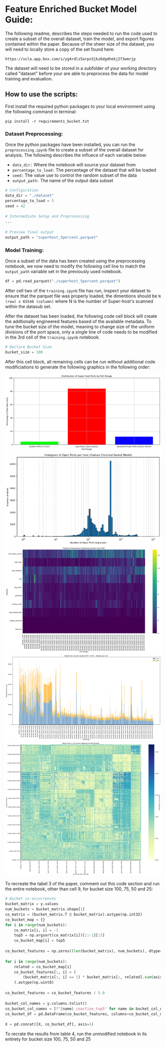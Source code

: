 # Feature Enriched Bucket Model Guide:

The following readme, describes the steps needed to run the code used to create a subset of the overall dataset, train the model, and export figures contained within the paper. Because of the sheer size of the dataset, you will need to locally store a copy of the set found here: 

```
https://ucla.app.box.com/s/yg4rdlz5arpn3jkz6dgdhekj2f3wmrjp
```

The dataset will need to be stored in a subfolder of your working directory called "dataset" before your are able to preprocess the data for model training and evaluation.

## How to use the scripts:
First install the required python packages to your local environment using the following command in terminal:
```
pip install -r requirements_bucket.txt
```

### Dataset Preprocessing:
Once the python packages have been installed, you can run the `preprocessing.ipynb` file to create a subset of the overall dataset for analysis. The following describes the influece of each variable below:

* `data_dir:` Where the notebook will source your dataset from
* `percentage_to_load:` The percentage of the dataset that will be loaded
* `seed:` The value use to control the random subset of the data
* `output_path:` The name of the output data subset

```python
# Configuration
data_dir = "./dataset"
percentage_to_load = 5
seed = 42

# Intermediate Setup and Preprocessing 
...

# Preview final output 
output_path = "superhost_5percent.parquet"

```

### Model Training:
Once a subset of the data has been created using the preprocessing notebook, we now need to modify the following cell line to match the `output_path` variable set in the previously used notebook.

```python
df = pd.read_parquet("./superhost_5percent.parquet")
```
After cell two of the `training.ipynb` file has run, inspect your dataset to ensure that the parquet file was properly loaded, the dimentions should be `N (row) x 65546 (column)` where N is the number of Super-host's scanned within the datasub set.

After the dataset has been loaded, the following code cell block will create the addtionally engineered features based of the available metadata. To tune the bucket size of the model, meaning to change size of the uniform divisions of the port space, only a single line of code needs to be modified in the 3rd cell of the `training.ipynb` notebook.

```python
# Declare Bucket Size
bucket_size = 100
```
After this cell block, all remaining cells can be run without additional code modificiations to generate the following graphics in the following order:

![Alt text](distribution.png)
![Alt text](histogram.png)
![Alt text](heatmap.png)
![Alt text](threshold.png)
![Alt text](co_heatmap.png)

To recreate the tabel 3 of the paper, comment out this code section and run the entire notebook, other than cell 9, for bucket size 100, 75, 50 and 25:

```python
# Bucket co-occurrences
bucket_matrix = y.values
num_buckets = bucket_matrix.shape[1]
co_matrix = (bucket_matrix.T @ bucket_matrix).astype(np.int32)
co_bucket_map = {}
for i in range(num_buckets):
    co_matrix[i, i] = -1
    top5 = np.argsort(co_matrix[i])[::-1][:5]
    co_bucket_map[i] = top5

co_bucket_features = np.zeros((len(bucket_matrix), num_buckets), dtype=np.uint8)

for i in range(num_buckets):
    related = co_bucket_map[i]
    co_bucket_features[:, i] = (
        (bucket_matrix[:, i] == 1) * bucket_matrix[:, related].sum(axis=1)
    ).astype(np.uint8)

co_bucket_features = co_bucket_features / 5.0

bucket_col_names = y.columns.tolist()
co_bucket_col_names = [f"{name}_coactive_top5" for name in bucket_col_names]
co_bucket_df = pd.DataFrame(co_bucket_features, columns=co_bucket_col_names, index=df.index)

X = pd.concat([X, co_bucket_df], axis=1)
```

To recrate the results from table 4, run the unmodified notebook in its entirety for bucket size 100, 75, 50 and 25